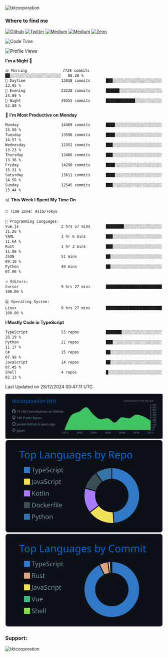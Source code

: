 <p align="left"> <img src="https://komarev.com/ghpvc/?username=tktcorporation&label=Profile%20views&color=0e75b6&style=flat" alt="tktcorporation" /> </p>

<h3>Where to find me</h3>
<p>
<a href="https://github.com/tktcorporation" target="_blank"><img alt="Github" src="https://img.shields.io/badge/GitHub-%2312100E.svg?&style=for-the-badge&logo=Github&logoColor=white" /></a>
<a href="https://twitter.com/tktcorporation" target="_blank"><img alt="Twitter" src="https://img.shields.io/badge/twitter-%231DA1F2.svg?&style=for-the-badge&logo=twitter&logoColor=white" /></a>
<a href="https://www.linkedin.com/in/tktcorporation" target="_blank"><img alt="Medium" src="https://img.shields.io/badge/linkdin-0a66c2.svg?&style=for-the-badge&logo=linkedin&logoColor=white" /></a>
<a href="https://qiita.com/tktcorporation" target="_blank"><img alt="Medium" src="https://img.shields.io/badge/qiita-55C500.svg?&style=for-the-badge&logo=qiita&logoColor=white" /></a>
<a href="https://zenn.dev/tktcorporation" target="_blank"><img alt="Zenn" src="https://img.shields.io/badge/Zenn-3EA8FF.svg?&style=for-the-badge&logo=Zenn&logoColor=white" /></a>
</p>
  
<!--START_SECTION:waka-->
![Code Time](http://img.shields.io/badge/Code%20Time-1%2C967%20hrs%2018%20mins-blue)

![Profile Views](http://img.shields.io/badge/Profile%20Views-0-blue)

**I'm a Night 🦉** 

```text
🌞 Morning                7728 commits        ██░░░░░░░░░░░░░░░░░░░░░░░   08.28 % 
🌆 Daytime                13018 commits       ███░░░░░░░░░░░░░░░░░░░░░░   13.95 % 
🌃 Evening                23228 commits       ██████░░░░░░░░░░░░░░░░░░░   24.89 % 
🌙 Night                  49355 commits       █████████████░░░░░░░░░░░░   52.88 % 
```
📅 **I'm Most Productive on Monday** 

```text
Monday                   14469 commits       ████░░░░░░░░░░░░░░░░░░░░░   15.50 % 
Tuesday                  13596 commits       ████░░░░░░░░░░░░░░░░░░░░░   14.57 % 
Wednesday                12352 commits       ███░░░░░░░░░░░░░░░░░░░░░░   13.23 % 
Thursday                 12466 commits       ███░░░░░░░░░░░░░░░░░░░░░░   13.36 % 
Friday                   14290 commits       ████░░░░░░░░░░░░░░░░░░░░░   15.31 % 
Saturday                 13611 commits       ████░░░░░░░░░░░░░░░░░░░░░   14.58 % 
Sunday                   12545 commits       ███░░░░░░░░░░░░░░░░░░░░░░   13.44 % 
```


📊 **This Week I Spent My Time On** 

```text
🕑︎ Time Zone: Asia/Tokyo

💬 Programming Languages: 
Vue.js                   2 hrs 57 mins       ████████░░░░░░░░░░░░░░░░░   31.26 % 
YAML                     1 hr 6 mins         ███░░░░░░░░░░░░░░░░░░░░░░   11.64 % 
Rust                     1 hr 2 mins         ███░░░░░░░░░░░░░░░░░░░░░░   11.08 % 
JSON                     51 mins             ██░░░░░░░░░░░░░░░░░░░░░░░   09.10 % 
Python                   40 mins             ██░░░░░░░░░░░░░░░░░░░░░░░   07.06 % 

🔥 Editors: 
Cursor                   9 hrs 27 mins       █████████████████████████   100.00 % 

💻 Operating System: 
Linux                    9 hrs 27 mins       █████████████████████████   100.00 % 
```

**I Mostly Code in TypeScript** 

```text
TypeScript               53 repos            ███████░░░░░░░░░░░░░░░░░░   28.19 % 
Python                   21 repos            ███░░░░░░░░░░░░░░░░░░░░░░   11.17 % 
C#                       15 repos            ██░░░░░░░░░░░░░░░░░░░░░░░   07.98 % 
JavaScript               14 repos            ██░░░░░░░░░░░░░░░░░░░░░░░   07.45 % 
Shell                    4 repos             █░░░░░░░░░░░░░░░░░░░░░░░░   02.13 % 
```




 Last Updated on 28/12/2024 00:47:11 UTC
<!--END_SECTION:waka-->

[![](https://raw.githubusercontent.com/tktcorporation/tktcorporation/master/profile-summary-card-output/github_dark/0-profile-details.svg)](https://github.com/vn7n24fzkq/github-profile-summary-cards)
[![](https://raw.githubusercontent.com/tktcorporation/tktcorporation/master/profile-summary-card-output/github_dark/1-repos-per-language.svg)](https://github.com/vn7n24fzkq/github-profile-summary-cards) [![](https://raw.githubusercontent.com/tktcorporation/tktcorporation/master/profile-summary-card-output/github_dark/2-most-commit-language.svg)](https://github.com/vn7n24fzkq/github-profile-summary-cards)

<h3 align="left">Support:</h3>
<p><a href="https://www.buymeacoffee.com/tktcorporation"> <img align="left" src="https://cdn.buymeacoffee.com/buttons/v2/default-yellow.png" height="50" width="210" alt="tktcorporation" /></a></p><br><br>
